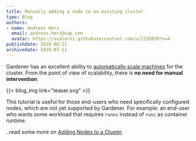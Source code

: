 ```yaml
---
title: Manually adding a node to an existing cluster
type: Blog
authors: 
- name: Andreas Herz
  email: andreas.herz@sap.com
  avatar: https://avatars1.githubusercontent.com/u/1155039?v=4
publishdate: 2019-06-11
archivedate: 2019-07-11
---
```


Gardener has an excellent ability to [automatically scale machines](/components/mcm/) for the cluster. From the point of view 
of scalability, there is **no need for manual intervention**. 


{{< blog_img link="teaser.svg" >}}


This tutorial is useful for those end-users who need specifically configured nodes, which are not yet supported 
by Gardener. For example: an end-user who wants some workload that requires `runnc` instead of `runc` as container 
runtime.


..read some more on [Adding Nodes to a Cluster](../readmore/adding-nodes).


